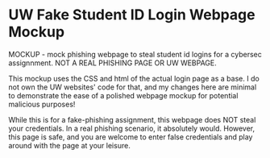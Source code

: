 # UW Fake Student ID Login Webpage Mockup
MOCKUP - mock phishing webpage to steal student id logins for a cybersec assignnment. NOT A REAL PHISHING PAGE OR UW WEBPAGE.

This mockup uses the CSS and html of the actual login page as a base. I do not own the UW websites' code for that, and my changes here are minimal to demonstrate the ease of a polished webpage mockup for potential malicious purposes!

While this is for a fake-phishing assignment, this webpage does NOT steal your credentials. In a real phishing scenario, it absolutely would. However, this page is safe, and you are welcome to enter false credentials and play around with the page at your leisure.

